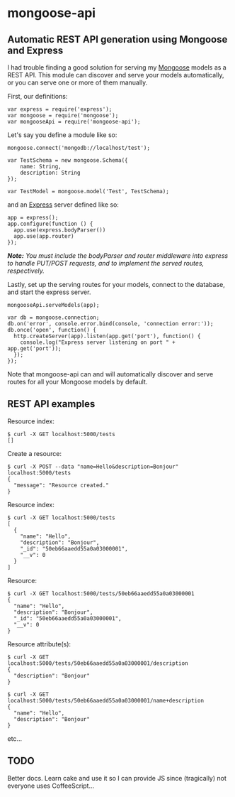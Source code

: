 # mongoose-api

## Automatic REST API generation using Mongoose and Express

I had trouble finding a good solution for serving my [Mongoose](http://mongoosejs.com/) models as a REST API.
This module can discover and serve your models automatically, or you can serve one or more of them manually.

First, our definitions:

    var express = require('express');
    var mongoose = require('mongoose');
    var mongooseApi = require('mongoose-api');

Let's say you define a module like so:

    mongoose.connect('mongodb://localhost/test');
    
    var TestSchema = new mongoose.Schema({
    	name: String,
    	description: String
    });

    var TestModel = mongoose.model('Test', TestSchema);

and an [Express](http://expressjs.com/) server defined like so:

    app = express();
    app.configure(function () {
      app.use(express.bodyParser())
      app.use(app.router)
    });

***Note:*** *You must include the bodyParser and router middleware into express to handle PUT/POST requests, and to
implement the served routes, respectively.*

Lastly, set up the serving routes for your models, connect to the database, and start the express server.

    mongooseApi.serveModels(app);
    
    var db = mongoose.connection;
    db.on('error', console.error.bind(console, 'connection error:'));
    db.once('open', function() {
      http.createServer(app).listen(app.get('port'), function() {
        console.log("Express server listening on port " + app.get('port'));
      });
    });

Note that mongoose-api can and will automatically discover and serve routes for all your Mongoose models by default.

## REST API examples

Resource index:

    $ curl -X GET localhost:5000/tests
    []

Create a resource:

    $ curl -X POST --data "name=Hello&description=Bonjour" localhost:5000/tests
    {
      "message": "Resource created."
    }

Resource index:

    $ curl -X GET localhost:5000/tests
    [
      {
        "name": "Hello",
        "description": "Bonjour",
        "_id": "50eb66aaedd55a0a03000001",
        "__v": 0
      }
    ]

Resource:

    $ curl -X GET localhost:5000/tests/50eb66aaedd55a0a03000001
    {
      "name": "Hello",
      "description": "Bonjour",
      "_id": "50eb66aaedd55a0a03000001",
      "__v": 0
    }

Resource attribute(s):

    $ curl -X GET localhost:5000/tests/50eb66aaedd55a0a03000001/description
    {
      "description": "Bonjour"
    }

    $ curl -X GET localhost:5000/tests/50eb66aaedd55a0a03000001/name+description
    {
      "name": "Hello",
      "description": "Bonjour"
    }

etc...

## TODO

Better docs.
Learn cake and use it so I can provide JS since (tragically) not everyone uses CoffeeScript...
